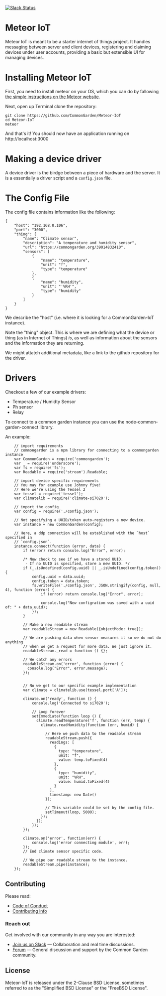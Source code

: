 [![Slack Status](http://slack.commongarden.org/badge.svg)](http://slack.commongarden.org)

# Meteor IoT
Meteor IoT is meant to be a starter internet of things project. It handles messaging between server and client devices, registering and claiming devices under user accounts, providing a basic but extensible UI for managing devices.

# Installing Meteor IoT

First, you need to install meteor on your OS, which you can do by fallowing [the simple instructions on the Meteor website]().

Next, open up Terminal clone the repository:

```
git clone https://github.com/CommonGarden/Meteor-IoT
cd Meteor-IoT
meteor
```

And that's it! You should now have an application running on http://localhost:3000

# Making a device driver
A device driver is the birdge between a piece of hardware and the server. It is a essentially a driver script and a `config.json` file. 

# The Config File
The config file contains information like the following:

```
{
    "host": "192.168.0.106",
    "port": "3000",
    "thing": {
        "name": "Climate sensor",
        "description": "A temperature and humidity sensor",
        "url": "https://commongarden.org/39014832410",
        "sensors": [
            {
                "name": "temperature",
                "unit": "f",
                "type": "temperature"
            },
            {
                "name": "humidity",
                "unit": "'%RH'",
                "type": "humidity"
            }
        ]
    }
}

```

We describe the "host" (i.e. where it is looking for a CommonGarden-IoT instance).

Note the "thing" object. This is where we are defining what the device or thing (as in Internet of Things) *is*, as well as information about the sensors and the information they are returning.

We might attatch additional metadata, like a link to the github repository
for the driver.

# Drivers

Checkout a few of our example drivers:
* Temperature / Humidty Sensor
* Ph sensor
* Relay

To connect to a common garden instance you can use the node-common-garden-connect library.

An example:
```
    // import requirements
    // commongarden is a npm library for connecting to a commongarden instance
    var CommonGarden = require('commongarden');
    var _ = require('underscore');
    var fs = require('fs');
    var Readable = require('stream').Readable;
    
    // import device specific requirements
    // You may for example use Johnny five!
    // Here we're using the Tessel 2
    var tessel = require('tessel');
    var climatelib = require('climate-si7020');

    // import the config
    var config = require('./config.json');

    // Not specifying a UUID/token auto-registers a new device.
    var instance = new CommonGarden(config);

    // Here, a ddp connection will be established with the `host` specified in 
    // `config.json`.
    instance.connect(function (error, data) {
        if (error) return console.log("Error", error);

        /* Now check to see if we have a stored UUID.
         - If no UUID is specified, store a new UUID. */
        if (_.isUndefined(config.uuid) || _.isUndefined(config.token)) {
            config.uuid = data.uuid;
            config.token = data.token;
            fs.writeFile('./config.json', JSON.stringify(config, null, 4), function (error) {
                if (error) return console.log("Error", error);

                console.log("New configration was saved with a uuid of: " + data.uuid);
            });  
        }

        // Make a new readable stream
        var readableStream = new Readable({objectMode: true});

        // We are pushing data when sensor measures it so we do not do anything
        // when we get a request for more data. We just ignore it.
        readableStream._read = function () {};

        // We catch any errors
        readableStream.on('error', function (error) {
          console.log("Error", error.message);
        });


        // No we get to our specific example implementation
        var climate = climatelib.use(tessel.port['A']);

        climate.on('ready', function () {
            console.log('Connected to si7020');

            // Loop forever
            setImmediate(function loop () {
              climate.readTemperature('f', function (err, temp) {
                climate.readHumidity(function (err, humid) {
                  
                  // Here we push data to the readable stream
                  readableStream.push({
                    readings: [
                      {
                        type: "temperature",
                        unit: "f",
                        value: temp.toFixed(4)
                      }, 
                      {
                        type: "humidity",
                        unit: "%RH",
                        value: humid.toFixed(4)
                      }
                    ],
                    timestamp: new Date()
                  });
                  
                  // This variable could be set by the config file.
                  setTimeout(loop, 5000);
                });
              });
            });
        });

        climate.on('error', function(err) {
            console.log('error connecting module', err);
        });
        // End climate sensor specific code.

        // We pipe our readable stream to the instance.
        readableStream.pipe(instance);
    });
```

## Contributing

Please read:
* [Code of Conduct](https://github.com/CommonGarden/Organization/blob/master/code-of-conduct.md)
* [Contributing info](https://github.com/CommonGarden/Organization/blob/master/contributing.md)

### Reach out
Get involved with our community in any way you are interested:

* [Join us on Slack](http://slack.commongarden.org) — Collaboration and real time discussions.
* [Forum](http://forum.commongarden.org/) — General discussion and support by the Common Garden community.

## License

Meteor-IoT is released under the 2-Clause BSD License, sometimes referred to as the "Simplified BSD License" or the "FreeBSD License". 
